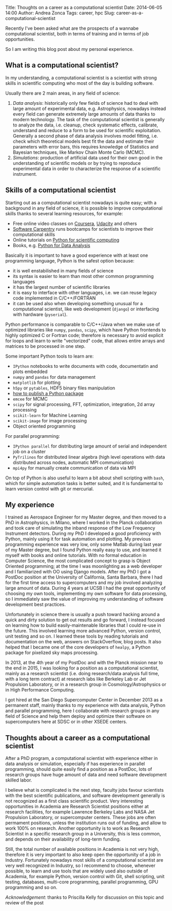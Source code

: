 Title: Thoughts on a career as a computational scientist
Date: 2014-06-05 14:00
Author: Andrea Zonca
Tags: career, hpc
Slug: career-as-a-computational-scientist

Recently I've been asked what are the prospects of a wannabe computational scientist, 
both in terms of training and in terms of job opportunities.

So I am writing this blog post about my personal experience.

## What is a computational scientist?

In my understanding, a computational scientist is a scientist with strong skills in scientific computing who
most of the day is building software.

Usually there are 2 main areas, in any field of science:

1. *Data analysis*: historically only few fields of science had to deal with large amount
    of experimental data, e.g. Astrophysics, nowadays instead every field can generate 
    extremely large amounts of data thanks to modern technology.
    The task of the computational scientist is generally to analyze the data, i.e. cleanup, check systematic effects,
    calibrate, understand and reduce to a form to be used for scientific exploitation.
    Generally a second phase of data analysis involves model fitting, i.e. check which theoretical models best fit the
    data and estimate their parameters with error bars, this requires knowledge of Statistics and Bayesian techniques,
    like Markov Chain Monte Carlo (MCMC).
1. *Simulations*: production of artificial data used for their own good in the understanding of scientific models or
    by trying to reproduce experimental data in order to characterize the response of a scientific instrument. 

## Skills of a computational scientist

Starting out as a computational scientist nowadays is quite easy; with a background in any field of science, it is possible to improve computational skills thanks to several learning resources, for example:

* Free online video classes on [Coursera](https://www.coursera.org/courses?search=python), [Udacity](https://www.udacity.com/courses#!/data-science) and others
* [Software Carpentry](http://software-carpentry.org) runs bootcamps for scientists to improve their computational skills
* Online tutorials on [Python for scientific computing](http://scipy-lectures.github.io/)
* Books, e.g. [Python for Data Analysis](http://shop.oreilly.com/product/0636920023784.do)

Basically it is important to have a good experience with at least one programming language, Python is the safest option because:

* it is well enstabilished in many fields of science
* its syntax is easier to learn than most other common programming languages
* it has the largest number of scientific libraries 
* it is easy to interface with other languages, i.e. we can reuse legacy code implemented in C/C++/FORTRAN
* it can be used also when developing something unusual for a computational scientist, like web development (`django`) or interfacing with hardware (`pyserial`).

Python performance is comparable to C/C++/Java when we make use of optimized libraries like `numpy`, `pandas`, `scipy`, which
have Python frontends to highly optimized C or Fortran code; therefore is necessary to avoid explicit for loops and learn
to write "vectorized" code, that allows entire arrays and matrices to be processed in one step.

Some important Python tools to learn are:

* `IPython` notebooks to write documents with code, documentatin and plots embedded 
* `numpy` and `pandas` for data management
* `matplotlib` for plotting
* `h5py` or `pytables`, HDF5 binary files manipulation
* [how to publish a Python package](http://www.jeffknupp.com/blog/2013/08/16/open-sourcing-a-python-project-the-right-way/)
* `emcee` for MCMC
* `scipy` for signal processing, FFT, optimization, integration, 2d array processing
* `scikit-learn` for Machine Learning
* `scikit-image` for image processing 
* Object oriented programming

For parallel programming:

* `IPython parallel` for distributing large amount of serial and independent job on a cluster
* `PyTrilinos` for distributed linear algebra (high level operations with data distributed across nodes, automatic MPI communication)
* `mpi4py` for manually create communication of data via MPI

On top of Python is also useful to learn a bit about shell scripting with `bash`, which for simple automation tasks is better suited,
and it is fundamental to learn version control with git or mercurial.

## My experience

I trained as Aerospace Engineer for my Master degree, and then moved to a PhD in Astrophysics, in Milano,
where I worked in the Planck collaboration and took care of simulating the inband response of the Low Frequency Instrument
detectors.
During my PhD I developed a good proficiency with Python, mainly using it for task automation and plotting. 
My previous programming experience was very low, only some Matlab during last year of my Master degree, but I found Python really easy to use,
and learned it myself with books and online tutorials.
With no formal education in Computer Science, the most complicated concept to grasp is Object Oriented programming; at the time
I was moonlighting as a web developer and I familiarized with OO using Django models.
After my PhD I got a PostDoc position at the University of California, Santa Barbara, there I had for the first time
access to supercomputers and my job involved analyzing large amount of data.
During 4 years at UCSB I had the great opportunity of choosing my own tools, implementing my own software for data processing,
so I immediately saw the value of improving my understanding of software development best practices.

Unfortunately in science there is usually a push toward hacking around a quick and dirty solution to get out results and go forward,
I instead focused on learning how to build easily-maintenable libraries that I could re-use in the future. This
involved learning more advanced Python, version control, unit testing and so on. I learned these tools by reading tutorials and 
documentation on the web, answers on StackOverflow, blog posts.
It also helped that I became one of the core developers of `healpy`, a Python package for pixelized sky maps processing.

In 2013, at the 4th year of my PostDoc and with the Planck mission near to the end in 2015, I was looking for a position
as a computational scientist, mainly as a research scientist (i.e. doing research/data analysis full time, with a long term contract) 
at research labs like Berkeley Lab or Jet Propulsion Laboratory, or in a research group in Cosmology/Astrophysics or in
High Performance Computing.

I got hired at the San Diego Supercomputer Center in December 2013 as a permanent staff, mainly thanks to my experience with data analysis,
Python and parallel programming, here I collaborate with research groups in any field of Science and help them deploy and optimize their software on supercomputers here at SDSC or in other XSEDE centers.

## Thoughts about a career as a computational scientist

After a PhD program, a computational scientist with experience either in data analysis or simulation, especially if has experience in parallel programming, should quite easily find a position as a PostDoc, lots of research groups have huge amount of data and need software development skilled labor.

I believe what is complicated is the next step, faculty jobs favour scientists with the best scientific publications, and software development generally is not recognized as a first class scientific product.
Very interesting opportunities in Academia are Research Scientist positions either at research facilities, for example Lawrence Berkeley Labs and NASA Jet Propulsion Laboratory, or supercomputer centers. These jobs are often permament positions, unless the institution runs out of funding, and allow to work 100% on research.
Another opportunity is to work as Research Scientist in a specific research group in a University, this is less common, and depends on their availability of long-term funding.

Still, the total number of available positions in Academia is not very high, therefore it is very important to also keep open the opportunity of a job in Industry. Fortunately nowadays most  skills of a computational scientist are very well recognized in Industry, so I recommend to choose, whenever possible, to learn and use tools that are widely used also outside of Academia, for example Python, version control with Git, shell scripting, unit testing, databases, multi-core programming, parallel programming, GPU programming and so on.

*Acknowledgement*: thanks to Priscilla Kelly for discussion on this topic and review of the post
